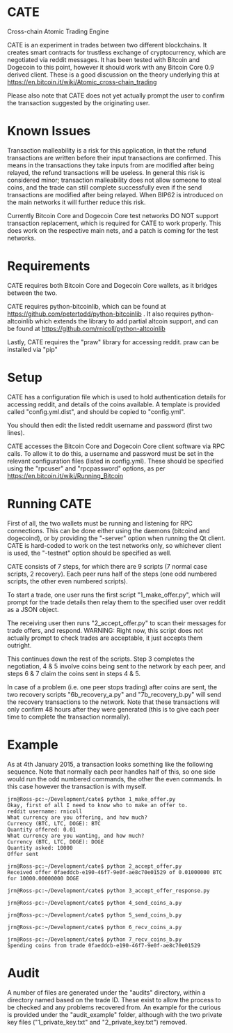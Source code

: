 CATE
====

Cross-chain Atomic Trading Engine

CATE is an experiment in trades between two different blockchains. It creates
smart contracts for trustless exchange of cryptocurrency, which are negotiated
via reddit messages. It has been tested with Bitcoin and Dogecoin to this point,
however it should work with any Bitcoin Core 0.9 derived client. These is a good
discussion on the theory underlying this at https://en.bitcoin.it/wiki/Atomic_cross-chain_trading

Please also note that CATE does not yet actually prompt the user to confirm
the transaction suggested by the originating user.

Known Issues
============

Transaction malleability is a risk for this application, in that the refund transactions
are written before their input transactions are confirmed. This means in the transactions
they take inputs from are modified after being relayed, the refund transactions will be
useless. In general this risk is considered minor; transaction malleability does not
allow someone to steal coins, and the trade can still complete successfully even if the
send transactions are modified after being relayed. When BIP62 is introduced on the main
networks it will further reduce this risk.

Currently Bitcoin Core and Dogecoin Core test networks DO NOT support
transaction replacement, which is required for CATE to work properly. This does
work on the respective main nets, and a patch is coming for the test networks.

Requirements
============

CATE requires both Bitcoin Core and Dogecoin Core wallets, as it bridges between
the two.

CATE requires python-bitcoinlib, which can be found at
https://github.com/petertodd/python-bitcoinlib . It also requires python-altcoinlib
which extends the library to add partial altcoin support, and can be found at
https://github.com/rnicoll/python-altcoinlib

Lastly, CATE requires the "praw" library for accessing reddit. praw can be installed
via "pip"

Setup
=====

CATE has a configuration file which is used to hold authentication details for
accessing reddit, and details of the coins available. A template is provided
called "config.yml.dist", and should be copied to "config.yml".

You should then edit the listed reddit username and password (first two lines).

CATE accesses the Bitcoin Core and Dogecoin Core client software via RPC calls.
To allow it to do this, a username and password must be set in the relevant configuration
files (listed in config.yml). These should be specified using the "rpcuser" and
"rpcpassword" options, as per https://en.bitcoin.it/wiki/Running_Bitcoin

Running CATE
============

First of all, the two wallets must be running and listening for RPC connections.
This can be done either using the daemons (bitcoind and dogecoind), or by providing
the "-server" option when running the Qt client. CATE is hard-coded to work on
the test networks only, so whichever client is used, the "-testnet" option should
be specified as well.

CATE consists of 7 steps, for which there are 9 scripts (7 normal case scripts, 2
recovery). Each peer runs half of the steps (one odd numbered scripts, the other
even numbered scripts).

To start a trade, one user runs the first script "1_make_offer.py", which will
prompt for the trade details then relay them to the specified user over reddit as a
JSON object.

The receiving user then runs "2_accept_offer.py" to scan their messages for trade
offers, and respond. WARNING: Right now, this script does not actually prompt to
check trades are acceptable, it just accepts them outright.

This continues down the rest of the scripts. Step 3 completes the negotiation,
4 & 5 involve coins being sent to the network by each peer, and steps 6 & 7
claim the coins sent in steps 4 & 5.

In case of a problem (i.e. one peer stops trading) after coins are sent, the
two recovery scripts "6b_recovery_a.py" and "7b_recovery_b.py" will send the
recovery transactions to the network. Note that these transactions will only
confirm 48 hours after they were generated (this is to give each peer time
to complete the transaction normally).

Example
=======

As at 4th January 2015, a transaction looks something like the following sequence.
Note that normally each peer handles half of this, so one side would run the
odd numbered commands, the other the even commands. In this case however the transaction
is with myself.

    jrn@Ross-pc:~/Development/cate$ python 1_make_offer.py 
    Okay, first of all I need to know who to make an offer to.
    reddit username: rnicoll
    What currency are you offering, and how much?
    Currency (BTC, LTC, DOGE): BTC
    Quantity offered: 0.01
    What currency are you wanting, and how much?
    Currency (BTC, LTC, DOGE): DOGE
    Quantity asked: 10000
    Offer sent

    jrn@Ross-pc:~/Development/cate$ python 2_accept_offer.py 
    Received offer 0faeddcb-e190-46f7-9e0f-ae8c70e01529 of 0.01000000 BTC for 10000.00000000 DOGE

    jrn@Ross-pc:~/Development/cate$ python 3_accept_offer_response.py 

    jrn@Ross-pc:~/Development/cate$ python 4_send_coins_a.py

    jrn@Ross-pc:~/Development/cate$ python 5_send_coins_b.py

    jrn@Ross-pc:~/Development/cate$ python 6_recv_coins_a.py 

    jrn@Ross-pc:~/Development/cate$ python 7_recv_coins_b.py 
    Spending coins from trade 0faeddcb-e190-46f7-9e0f-ae8c70e01529

Audit
=====

A number of files are generated under the "audits" directory, within a
directory named based on the trade ID. These exist to allow the process
to be checked and any problems recovered from. An example for the
curious is provided under the "audit_example" folder, although with
the two private key files ("1_private_key.txt" and "2_private_key.txt")
removed.


